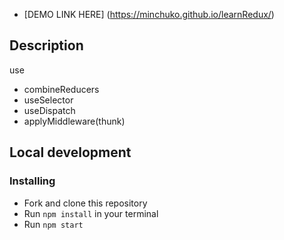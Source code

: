 - [DEMO LINK HERE] (https://minchuko.github.io/learnRedux/)

## Description
use 
- combineReducers
- useSelector
- useDispatch
- applyMiddleware(thunk)


## Local development

### Installing
* Fork and clone this repository
* Run `npm install` in your terminal
* Run `npm start`
